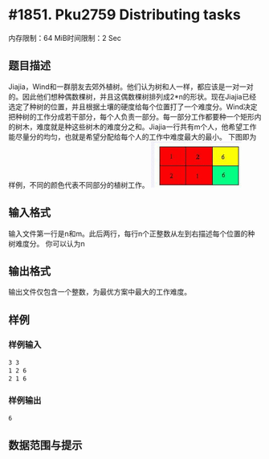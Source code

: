# #1851. Pku2759 Distributing tasks

内存限制：64 MiB时间限制：2 Sec

## 题目描述

Jiajia，Wind和一群朋友去郊外植树。他们认为树和人一样，都应该是一对一对的。因此他们想种偶数棵树，并且这偶数棵树排列成2*n的形状。现在Jiajia已经选定了种树的位置，并且根据土壤的硬度给每个位置打了一个难度分。Wind决定把种树的工作分成若干部分，每个人负责一部分。每一部分工作都要种一个矩形内的树木，难度就是种这些树木的难度分之和。Jiajia一行共有m个人，他希望工作能尽量分的均匀，也就是希望分配给每个人的工作中难度最大的最小。 
下图即为样例，不同的颜色代表不同部分的植树工作。 
![](images/1851.jpg)

## 输入格式

输入文件第一行是n和m。此后两行，每行n个正整数从左到右描述每个位置的种树难度分。 
你可以认为n

## 输出格式

输出文件仅包含一个整数，为最优方案中最大的工作难度。 


## 样例

### 样例输入

    
    3 3
    1 2 6
    2 1 6
    
    
    

### 样例输出

    
    6
    
    

## 数据范围与提示
